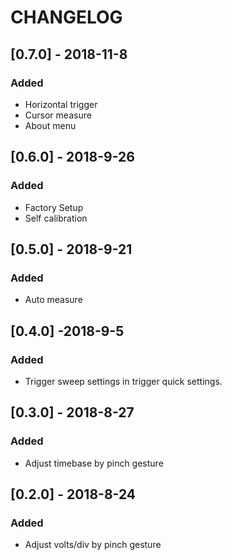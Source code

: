 # CHANGELOG

## [0.7.0] - 2018-11-8

### Added

- Horizontal trigger
- Cursor measure
- About menu

## [0.6.0] - 2018-9-26

### Added

- Factory Setup
- Self calibration

## [0.5.0] - 2018-9-21

### Added

- Auto measure

## [0.4.0] -2018-9-5

### Added

- Trigger sweep settings in trigger quick settings.

## [0.3.0] - 2018-8-27

### Added

- Adjust timebase by pinch gesture

## [0.2.0] -  2018-8-24

### Added

- Adjust volts/div by pinch gesture

